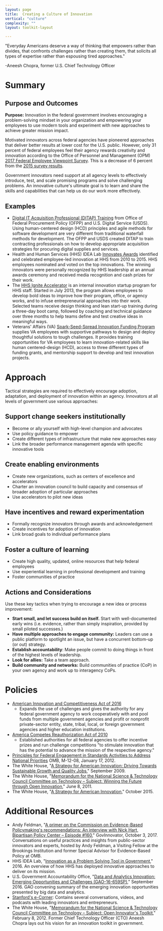 ```yaml
---
layout: page
title:  Creating a Culture of Innovation
vertical: "culture"
complexity: ""
layout: toolkit-layout

---
```


&quot;Everyday Americans deserve a way of thinking that empowers rather than divides, that confronts challenges rather than creating them, that solicits all types of expertise rather than espousing tired approaches.&quot;

-Aneesh Chopra, former U.S. Chief Technology Officer

# Summary

## Purpose and Outcomes

**Purpose:** Innovation in the federal government involves encouraging a problem-solving mindset in your organization and empowering your employees to use modern tools and experiment with new approaches to achieve greater mission impact.

Motivated innovators across federal agencies have pioneered approaches that deliver better results at lower cost for the U.S. public. However, only 31 percent of federal employees feel their agency rewards creativity and innovation according to the Office of Personnel and Management (OPM) [2017 Federal Employee Viewpoint Survey](https://www.fedview.opm.gov/2017FILES/2017_FEVS_Gwide_Final_Report.PDF). This is a decrease of 6 percent from the [2015 survey results](https://www.fedview.opm.gov/2015FILES/2015_FEVS_Gwide_Final_Report.PDF).

Government innovators need support at all agency levels to effectively introduce, test, and scale promising programs and solve challenging problems. An innovative culture&#39;s ultimate goal  is to learn and share the skills and capabilities that can help us do our work more effectively.

## Examples

-  [Digital IT Acquisition Professional (DITAP) Training](https://www.fai.gov/media_library/items/show/27) from Office of Federal Procurement Policy (OFPP) and U.S. Digital Service (USDS). Using human-centered design (HCD) principles and agile methods for software development are very different from traditional waterfall methods for development. The OFPP and USDS created DITAP to train contracting professionals on how to develop appropriate acquisition strategies for procuring digital supplies and services.
-  Health and Human Services (HHS) IDEA Lab [Innovates Awards](https://www.hhs.gov/idealab/innovates-awards/) identified and celebrated employee-led innovation at HHS from 2010 to 2015. HHS employees nominated and voted on the top innovations. The winning innovators were personally recognized by HHS leadership at an annual awards ceremony and received media recognition and cash prizes for their work.
-  The [HHS Ignite Accelerator](https://www.hhs.gov/idealab/ignite-accelerator/) is an internal innovation startup program for HHS staff. Started in July 2013, the program allows employees to develop bold ideas to improve how their program, office, or agency works, and to infuse entrepreneurial approaches into their work. Selected teams receive design thinking and lean start-up training during a three-day boot camp, followed by coaching and technical guidance over three months to help teams define and test creative ideas in meaningful ways.
-  Veterans&#39; Affairs (VA) [Spark-Seed-Spread Innovation Funding Program](http://www.innovation.va.gov/innovatorsnetwork/assets/files/SPARKSEEDSPREADFACTSHEET.pdf) supplies VA employees with supportive pathways to design and deploy thoughtful solutions to tough challenges. It provides training opportunities for VA employees to learn innovation-related skills like human centered-design (HCD), access to three different types of funding grants, and mentorship support to develop and test innovation projects.

# Approach

Tactical strategies are required to effectively encourage adoption, adaptation, and deployment of innovation within an agency. Innovators at all levels of government use various approaches:

## Support change seekers institutionally

-  Become or ally yourself with high-level champion and advocates
-  Use policy guidance to empower
-  Create different types of infrastructure that make new approaches easy
-  Link the broader performance management agenda with specific innovative tools

## Create enabling environments

-  Create new organizations, such as centers of excellence and accelerators
-  Charter an innovation council to build capacity and consensus of broader adoption of particular approaches
-  Use accelerators to pilot new ideas

## Have incentives and reward experimentation

-  Formally recognize innovators through awards and acknowledgement
-  Create incentives for adoption of innovation
-  Link broad goals to individual performance plans

## Foster a culture of learning

-  Create high quality, updated, online resources that help federal employees
-  Use experiential learning in professional development and training
-  Foster communities of practice

## Actions and Considerations

 Use these key tactics when trying to encourage a new idea or process improvement:

- **Start small, and let success build on itself.** Start with well-documented early wins (i.e. evidence, rather than simply inspiration, provided by small piloted successes.)
- **Have multiple approaches to engage community:** Leaders can use a public platform to spotlight an issue, but have a concurrent bottom-up (or out) strategy.
- **Establish accountability**: Make people commit to doing things in front of the highest levels of leadership.
- **Look for allies:** Take a team approach.
- **Build community and networks:** Build communities of practice (CoP) in your own agency and work up to interagency CoPs.

<!--second-column-->

# Policies

- [American Innovation and Competitiveness Act of 2016](https://www.congress.gov/bill/114th-congress/senate-bill/3084)
  - Expands the use of challenges and gives the authority for any federal government agency to work cooperatively with and pool funds from multiple government agencies and profit or nonprofit private-sector entity, state, tribal, local, or foreign government agencies and higher education institutions.
- [America Competes Reauthorization Act of 2010](https://www.gpo.gov/fdsys/pkg/PLAW-111publ358/html/PLAW-111publ358.htm)
  - Established authorities for all federal agencies to offer incentive prizes and run challenge competitions &quot;to stimulate innovation that has the potential to advance the mission of the respective agency.&quot;
- [Principles for Federal Engagement in Standards Activities to Address National Priorities](https://obamawhitehouse.archives.gov/sites/default/files/omb/memoranda/2012/m-12-08_1.pdf) OMB, M-12-08, January 17, 2012.
- The White House, &quot;[A Strategy for American Innovation: Driving Towards Sustainable Growth and Quality Jobs](https://obamawhitehouse.archives.gov/sites/default/files/microsites/ostp/innovation-whitepaper.pdf),&quot; September 2009.
- The White House, &quot;[Memorandum for the National Science &amp; Technology Council Committee on Technology – Subject: Winning the Future through Open Innovation](https://obamawhitehouse.archives.gov/sites/default/files/microsites/ostp/openinnovation_memo0611_finalv4.pdf),&quot; June 8, 2011.
- The White House, &quot;[A Strategy for American Innovation](https://obamawhitehouse.archives.gov/sites/default/files/strategy_for_american_innovation_october_2015.pdf),&quot; October 2015.

# Additional Resources

- Andy Feldman, &quot;[A primer on the Commission on Evidence-Based Policymaking&#39;s recommendations: An interview with Nick Hart, Bipartisan Policy Center – Episode #160](http://govinnovator.com/nick_hart/),&quot; GovInnovator, October 3, 2017.  Conversations on useful practices and insights from public-sector innovators and experts, hosted by Andy Feldman, a Visiting Fellow at the Brookings Institution and former Special Advisor for Evidence-Based Policy at OMB.
- HHS IDEA Lab, &quot;[Innovation as a Problem Solving Tool in Government](https://www.hhs.gov/idealab/wp-content/uploads/2017/01/Innovation-as-a-Problem-Solving-Tool-in-Government_final.pdf),&quot; 2016. An overview of how HHS has deployed innovative approaches to deliver on its mission.
- U.S. Government Accountability Office, &quot;[Data and Analytics Innovation: Emerging Opportunities and Challenges (GAO-16-659SP)](http://www.gao.gov/assets/680/679903.pdf),&quot; September 2016. GAO convening summary of the emerging innovation opportunities presented by big data and analytics.
- [Stanford&#39;s e-Corner](https://ecorner.stanford.edu/): Contains several conversations, videos, and podcasts with leading innovators and entrepreneurs.
- The White House, &quot;[Memorandum for the National Science &amp; Technology Council Committee on Technology – Subject: Open Innovator&#39;s Toolkit](https://obamawhitehouse.archives.gov/sites/default/files/microsites/ostp/openinnovatortoolkit_nstcmemo.pdf),&quot; February 8, 2012. Former Chief Technology Officer (CTO) Aneesh Chopra lays out his vision for an innovation toolkit in government.